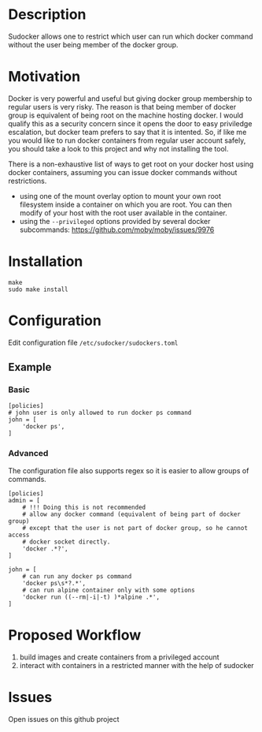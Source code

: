 # Description

Sudocker allows one to restrict which user can run which docker
command without the user being member of the docker group.

# Motivation

Docker is very powerful and useful but giving docker group membership
to regular users is very risky. The reason is that being member of docker
group is equivalent of being root on the machine hosting docker. I would 
qualify this as a security concern since it opens the door to easy priviledge
escalation, but docker team prefers to say that it is intented. So, if like me 
you would like to run docker containers from regular user account safely, you should 
take a look to this project and why not installing the tool.

There is a non-exhaustive list of ways to get root on your docker host using
docker containers, assuming you can issue docker commands without restrictions.
 * using one of the mount overlay option to mount your own root filesystem
   inside a container on which you are root. You can then modify of your host
   with the root user available in the container.
 * using the `--privileged` options provided by several docker subcommands: https://github.com/moby/moby/issues/9976

# Installation

```
make
sudo make install
```

# Configuration

Edit configuration file `/etc/sudocker/sudockers.toml`

## Example
### Basic

```
[policies]
# john user is only allowed to run docker ps command
john = [
    'docker ps',
]
```

### Advanced 

The configuration file also supports regex so it is easier to allow
groups of commands.

```
[policies]
admin = [
    # !!! Doing this is not recommended
    # allow any docker command (equivalent of being part of docker group)
    # except that the user is not part of docker group, so he cannot access
    # docker socket directly.
    'docker .*?',
]

john = [
    # can run any docker ps command
    'docker ps\s*?.*',
    # can run alpine container only with some options
    'docker run ((--rm|-i|-t) )*alpine .*',
]
```

# Proposed Workflow

1. build images and create containers from a privileged account
2. interact with containers in a restricted manner with the help of sudocker

# Issues

Open issues on this github project
